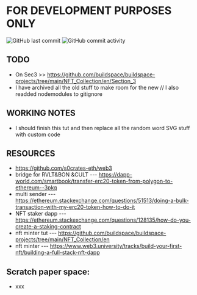 # **FOR DEVELOPMENT PURPOSES ONLY**
<img alt="GitHub last commit" src="https://img.shields.io/github/last-commit/s0crates-eth/web3?color=orange&label=s0c%20was%20here%3D%3E&style=plastic"> <img alt="GitHub commit activity" src="https://img.shields.io/github/commit-activity/y/s0crates-eth/web3?color=orange&label=commits%20so%20far%20%3D%3E&style=plastic">

## **TODO**
- On Sec3 >> https://github.com/buildspace/buildspace-projects/tree/main/NFT_Collection/en/Section_3
- I have archived all the old stuff to make room for the new // I also readded nodemodules to gitignore

## **WORKING NOTES**
- I should finish this tut and then replace all the random word SVG stuff with custom code

## **RESOURCES**
- https://github.com/s0crates-eth/web3
- bridge for RVLT&BON &CULT --- https://dapp-world.com/smartbook/transfer-erc20-token-from-polygon-to-ethereum--3pkq
- multi sender ---  https://ethereum.stackexchange.com/questions/51513/doing-a-bulk-transaction-with-my-erc20-token-how-to-do-it
- NFT staker dapp --- https://ethereum.stackexchange.com/questions/128135/how-do-you-create-a-staking-contract
- nft minter tut --- https://github.com/buildspace/buildspace-projects/tree/main/NFT_Collection/en
- nft minter --- https://www.web3.university/tracks/build-your-first-nft/building-a-full-stack-nft-dapp

## Scratch paper space:
- xxx